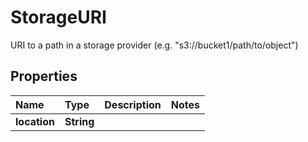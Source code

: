 # StorageURI

URI to a path in a storage provider \(e.g. \"s3://bucket1/path/to/object\"\)

## Properties

| Name | Type | Description | Notes |
| :--- | :--- | :--- | :--- |
| **location** | **String** |  |  |

